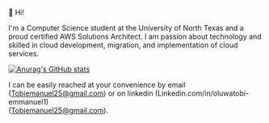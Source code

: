 👋 Hi! 

I'm a Computer Science student at the University of North Texas and a proud certified AWS Solutions Architect. I am passion about technology and skilled in cloud development, migration, and implementation of cloud services. 

[![Anurag's GitHub stats](https://github-readme-stats.vercel.app/api?username=tobifotis)](https://github.com/anuraghazra/github-readme-stats)





















I can be easily reached at your convenience by email 
(Tobiemanuel25@gmail.com) or on linkedin (Linkedin.com/in/oluwatobi-emmanuel1)  
(Tobiemanuel25@gmail.com).
